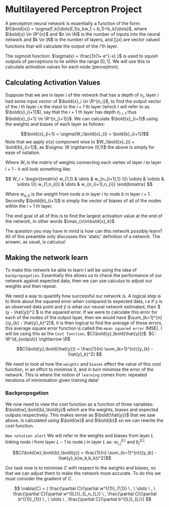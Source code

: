 # Multilayered Perceptron Project

A perceptron neural network is essentially a function of the form: $f(\bold{x}) = \sigma(f_k(\dots(f_1(x_kw_1 + b_1)+b_k)\dots)$, where $\bold{x} \in \R^{n}$ and $n \in \N$ is the number of inputs into the neural network and $k \in \N$ is the number of layers, and $f_i(x)$ are vector valued functions that will calculate the output of the $i$'th layer.

The sigmoid function: $\sigma(x) = \frac{1}{1+ e^{-x} }$ is used to squish outputs of perceptrons to lie within the range $[0,1]$. We will use this to calculate activation values for each node (perceptron).

## Calculating Activation Values

Suppose that we are in layer $i$ of the network that has a depth of $n_i$, layer $i$ had some input vector of $\bold{x}_i \in \R^{n_i}$, to find the output vector of the $i$ th layer i.e the input to the $i+1$ th layer (which I will refer to as $\bold{x}_{i+1}$), say that the $i+1$ th layer has depth $n_{i+1}$ thus $\bold{x}_{i+1} \in \R^{n_{i+1}}$. We can calculate $\bold{x}_{i+1}$ using the weights and biases of each layer as follows:

$$\bold{x}_{i+1} = \sigma(W_i\bold{x}_{i} + \bold{b}_{i+1})$$
Note that we apply $\sigma(x)$ component wise to $W_i\bold{x}_{i} + \bold{b}_{i+1}$, as $\sigma: \R \rightarrow (0,1)$ the above is simply for ease of notation.

Where $W_i$ is the matrix of weights connecting each vertex of layer $i$ to layer $i+1$ - it will look something like:

$$
W_i =
\begin{bmatrix}
w_{1,1} & \dots & w_{n_{i+1},1} \\\\ \vdots & \vdots & \vdots \\\\ w_{1,n_{i}} & \dots & w_{n_{i+1},n_{i}}
\end{bmatrix}
$$

Where $w_{a,b}$ is the weight from node $a$ in layer $i$ to node $b$ in layer $i+1$. Secondly $\bold{b}_{i+1}$ is simply the vector of biases of all of the nodes within the $i+1$ th layer.

The end goal of all of this is to find the largest activation value at the end of the network, in other words $\max_{x\in\bold{x}_k}$

The question you may have in mind is how can this network possibly learn? All of this preamble only discusses this 'static' definition of a network. The answer, as usual, is calculus!

## Making the network learn

To make this network be able to learn I will be using the idea of `backpropogation`. Essentially this allows us to check the performance of our network against expected data, then we can use calculus to adjust our weights and then repeat.

We need a way to quantify how successful our network is. A logical step is to think about the squared error when compared to expected data, i.e if $y$ is an observed data point and $\hat{y}$ is what our neural network estimated, then $ (y - \hat{y})^2 $ is the squared error. If we were to calculate this error for each of the nodes of the output layer, then we would have $\sum_{k=1}^{n}{(y_{k} - \hat{y}_k)^2}$, it is then logical to find the average of these errors, this average square error function is called the `mean squared error` (MSE). I will be using this as the `Cost function`, $C(\bold{y},\bold{\hat{y}})$. $C: \R^{d_{output}} \rightarrow \R$

$$C(\bold{y},\bold{\hat{y}}) = \frac{1}{n}  \sum_{k=1}^{n}{(y_{k} - \hat{y}_k)^2} $$

We need to look at how the `weights` and `biases` effect the value of this cost function, in an effort to minimise it, and in turn minimise the error of the network. This is where the notion of `learning` comes from: repeated iterations of minimisation given training data!

### Backpropogation

We now need to view the cost function as a function of three variables: $\bold{w},\bold{b},\bold{y}$ which are the weights, biases and expected outputs respectively. This makes sense as $\bold{\hat{y}}$ that we saw above, is calculated using $\bold{w}$ and $\bold{b}$ so we can rewrite the cost function.

`New notation alert` We will refer to the weights and biases from layer $L$ linking node $i$ from layer $L-1$ to node $j$ in layer $L$ as: $w^{(L)}_{i,j}$ and $b^{(L)}_{j}$.

$$C(\bold{w},\bold{b},\bold{y}) = \frac{1}{n}  \sum_{k=1}^{n}{(y_{k} - \hat{y}_k(w_k,b_k))^2}$$

Our task now is to minimise $C$ with respect to the weights and biases, so that we can adjust them to make the network more accurate. To do this we must consider the gradient of $C$.

$$
\nabla{C} = (
    \frac{\partial C}{\partial w^{{1}}_{1,1}} \ ,
    \  \dots \ ,
    \ \frac{\partial C}{\partial w^{(L)}}_{L,n_{L}} \ ,
    \frac{\partial C}{\partial b^{(1)}_{1}} \ ,
    \ \dots \ ,
    \frac{\partial C}{\partial b^{(L)}_{L}})
$$
